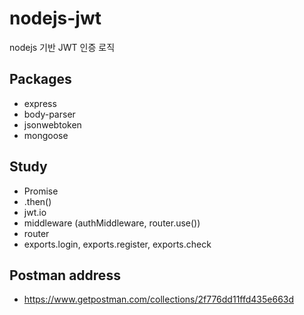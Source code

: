 # nodejs-jwt
nodejs 기반 JWT 인증 로직

## Packages
- express
- body-parser
- jsonwebtoken
- mongoose

## Study
- Promise
- .then()
- jwt.io
- middleware (authMiddleware, router.use())
- router 
- exports.login, exports.register, exports.check

## Postman address
- https://www.getpostman.com/collections/2f776dd11ffd435e663d
